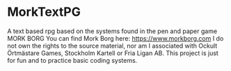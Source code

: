 # MorkTextPG
 A text based rpg based on the systems found in the pen and paper game MORK BORG
You can find Mork Borg here: https://www.morkborg.com
I do not own the rights to the source material, nor am I associated with Ockult Örtmästare Games, Stockholm Kartell or Fria Ligan AB.
This project is just for fun and to practice basic coding systems.
